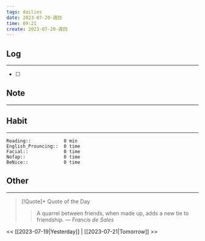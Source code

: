 ```yaml
---
tags: dailies  
date: 2023-07-20-週四
time: 09:21
create: 2023-07-20-週四
---
```


## Log
---
- [ ] 

## Note
---

## Habit
---
```
Reading::            0 min
English_Prouncing::  0 time
Facial::             0 time
Nofap::              0 time
BeNice::             0 time

```
## Other
---

> [!Quote]+ Quote of the Day
> > A quarrel between friends, when made up, adds a new tie to friendship.
> — <cite>Francis de Sales</cite>

<< [[2023-07-19|Yesterday]] | [[2023-07-21|Tomorrow]] >>